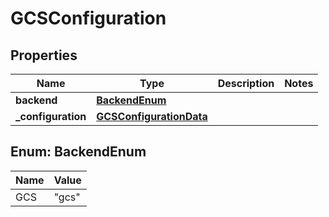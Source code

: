 

# GCSConfiguration


## Properties

| Name | Type | Description | Notes |
|------------ | ------------- | ------------- | -------------|
|**backend** | [**BackendEnum**](#BackendEnum) |  |  |
|**_configuration** | [**GCSConfigurationData**](GCSConfigurationData.md) |  |  |



## Enum: BackendEnum

| Name | Value |
|---- | -----|
| GCS | &quot;gcs&quot; |



